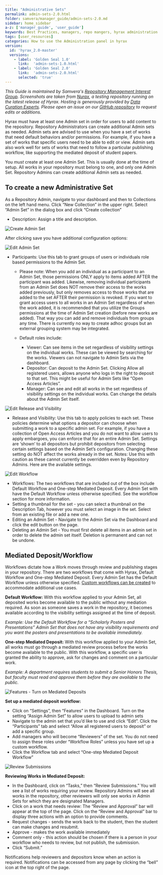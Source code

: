 ```yaml
---
title: "Administrative Sets"
permalink: admin-sets-2.0.html
folder: samvera/manager_guide/admin-sets-2.0.md
sidebar: home_sidebar
a-z: ['manager_guide', 'user_guide']
keywords: Best Practices, managers, repo mangers, hyrax administration
tags: [user_resources]
categories: How to use the Administration panel in hyrax
version:
  id: 'hyrax_2.0-master'
  versions:  
    - label: 'Golden Seal 1.0'
      link:  'admin-sets-1.0.html'
    - label: 'Golden Seal 2.0'
      link:  'admin-sets-2.0.html'
      selected: 'true'
---
```


*This Guide is maintained by Samvera's [Repository Management Interest Group](https://wiki.duraspace.org/display/samvera/Repository+Management+Interest+Group). Screenshots are taken from [Nurax](https://nurax.curationexperts.com/), a testing repository running on the latest release of Hyrax. Hosting is generously provided by [Data Curation Experts](https://curationexperts.com/). Please open an issue on our [GitHub repository](https://github.com/samvera/samvera.github.io) to request edits or additions.*


Hyrax must have at least one Admin set in order for users to add content to the repository. Repository Administrators can create additional Admin sets as needed. Admin sets are advised to use when you have a set of works that need default behaviors and/or permissions. For example, if you have a set of works that specific users need to be able to edit or view. Admin sets also work well for sets of works that need to follow a particular publishing workflow, like supporting the mediated deposit of student papers.

You *must* create at least one Admin Set. This is usually done at the time of setup. All works in your repository must belong to one, and only one Admin Set. Repository Admins can create additional Admin sets as needed.

## To create a new Administrative Set
As a Repository Admin, navigate to your dashboard and then to Collections on the left hand menu. Click “New Collection” in the upper right.  Select “Admin Set” in the dialog box and click “Create collection”

- Description: Assign a title and description.

![Create Admin Set](images\screenshots\create-admin-set.png)

After clicking save you have additional configuration options:

![Edit Admin Set](images\screenshots\edit-admin-set-2.png)

- Participants: Use this tab to grant groups of users or individuals role based permissions to the Admin Set.
  - Please note: When you add an individual as a participant to an Admin Set, those permissions ONLY apply to items added AFTER the participant was added. Likewise, removing individual participants from an Admin Set does NOT remove their access to the works added previously, but only removes access to those works that are added to the set AFTER their permission is revoked. If you want to grant access users to all works in an Admin Set regardless of when the work added, it is recommended that you utilize the Groups permissions at the time of Admin Set creation (before new works are added). That way you can add and remove individuals from groups any time. There is currently no way to create adhoc groups but an external grouping system may be integrated.

  - Default roles include:
    - Viewer: Can see items in the set regardless of visibility settings on the individual works. These can be viewed by searching for the works. Viewers can not navigate to Admin Sets via the dashboard.
    - Depositor: Can deposit to the Admin Set. Clicking Allow all registered users, allows anyone who logs in the right to deposit to that set. This might be useful for Admin Sets like “Open Access Articles”.
    - Manager: Can see and edit all works in the set regardless of visibility settings on the individual works. Can change the details about the Admin Set itself.

![Edit Release and Visibility](images\screenshots\edit-admin-set-release-2.png)

- Release and Visibility: Use this tab to apply policies to each set. These policies determine what options a depositor can choose when submitting a work to a specific admin set. For example, if you have a collection of Open Access Articles and you do not want to allow users to apply embargoes, you can enforce that for an entire Admin Set. Settings are ‘shown’ to all depositors but prohibit depositors from selecting certain settings based on the Admin Set’s configuration. Changing these setting do NOT affect the works already in the set. Notes: Use this with caution as these cannot currently be overridden even by Repository Admins.
Here are the available settings.

![Edit Workflow](images\screenshots\edit-admin-set-workflow-2.png)

- Workflows: The two workflows that are included out of the box include Default Workflow and One-step Mediated Deposit. Every Admin Set with have the Default Workflow unless otherwise specified. See the workflow section for more information.
- Setting a thumbnail for the set - you can select a thumbnail on the Description Tab, however you must select an image in the set. Select from an existing file or add a new one.
- Editing an Admin Set - Navigate to the Admin Set via the Dashboard and click the edit button on the page.
- Deleting an Admin Set - You must first delete all items in an admin set in order to delete the admin set itself. Deletion is permanent and can not be undone.

## Mediated Deposit/Workflow
Workflows dictate how a Work moves through review and publishing stages in your repository. There are two workflows that come with Hyrax, Default Workflow and One-step Mediated Deposit. Every Admin Set has the Default Workflow unless otherwise specified. [Custom workflows can be created](/workflow_and_mediated_deposit.html) to accommodate additional use cases.

**Default Workflow:** With this workflow applied to your Admin Set, all deposited works become available to the public without any mediation required. As soon as someone saves a work in the repository, it becomes available according to the visibility settings assigned at the time of deposit.

*Example: Use the Default Workflow for a “Scholarly Posters and Presentations” Admin Set that does not have any visibility requirements and you want the posters and presentations to be available immediately.*

**One-step Mediated Deposit:** With this workflow applied to your Admin Set, all works must go through a mediated review process before the works become available to the public. With this workflow, a specific user is granted the ability to approve, ask for changes and comment on a particular work.

*Example: A department requires students to submit a Senior Honors Thesis, but faculty must read and approve them before they are available to the public.*

![Features - Turn on Mediated Deposits](/images/screenshots/dashboard-features.png)

**Set up a mediated deposit workflow:**

- Click on “Settings”, then “Features” in the Dashboard. Turn on the setting “Assign Admin Set” to allow users to upload to admin sets
- Navigate to the admin set that you’d like to use and click “Edit”.  Click the “Participants” tab and select “Allow all registered users to deposit” or add a specific group.
- Add managers who will become “Reviewers” of the set. You do not need to assign these roles under “Workflow Roles” unless you have set up a custom workflow.
- Click the Workflow tab and select “One-step Mediated Deposit Workflow”

![Review Submissions](/images/screenshots/review-submissions.png)

**Reviewing Works in Mediated Deposit:**
- In the Dashboard, click on “Tasks,” then “Review Submissions.”  You will see a list of works requiring your review. Repository Admins will see all works in the repository, other reviewers will only see works in Admin Sets for which they are designated Managers.
- Click on a work that needs review: The “Review and Approval” bar will appear at the top of the page. Click on the “Review and Approval” bar to display three actions with an option to provide comments.
- Request changes - sends the work back to the student, then the student can make changes and resubmit.
- Approve - makes the work available immediately
- Comment only - this action should be chosen if there is a person in your workflow who needs to review, but not publish, the submission.
- Click “Submit.”

Notifications help reviewers and depositors know when an action is required. Notifications can be accessed from any page by clicking the “bell” icon at the top right of the page.

